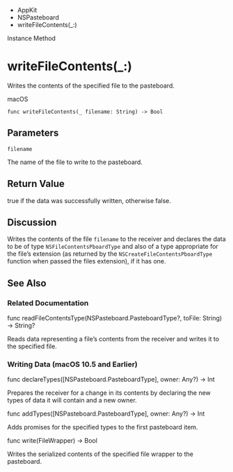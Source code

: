 

- AppKit
- NSPasteboard
-  writeFileContents(\_:) 

Instance Method

# writeFileContents(\_:)

Writes the contents of the specified file to the pasteboard.

macOS

``` source
func writeFileContents(_ filename: String) -> Bool
```

## Parameters 

`filename`  

The name of the file to write to the pasteboard.

## Return Value

true if the data was successfully written, otherwise false.

## Discussion

Writes the contents of the file `filename` to the receiver and declares the data to be of type `NSFileContentsPboardType` and also of a type appropriate for the file’s extension (as returned by the `NSCreateFileContentsPboardType` function when passed the files extension), if it has one.

## See Also

### Related Documentation

func readFileContentsType(NSPasteboard.PasteboardType?, toFile: String) -> String?

Reads data representing a file’s contents from the receiver and writes it to the specified file.

### Writing Data (macOS 10.5 and Earlier)

func declareTypes([NSPasteboard.PasteboardType], owner: Any?) -> Int

Prepares the receiver for a change in its contents by declaring the new types of data it will contain and a new owner.

func addTypes([NSPasteboard.PasteboardType], owner: Any?) -> Int

Adds promises for the specified types to the first pasteboard item.

func write(FileWrapper) -> Bool

Writes the serialized contents of the specified file wrapper to the pasteboard.


